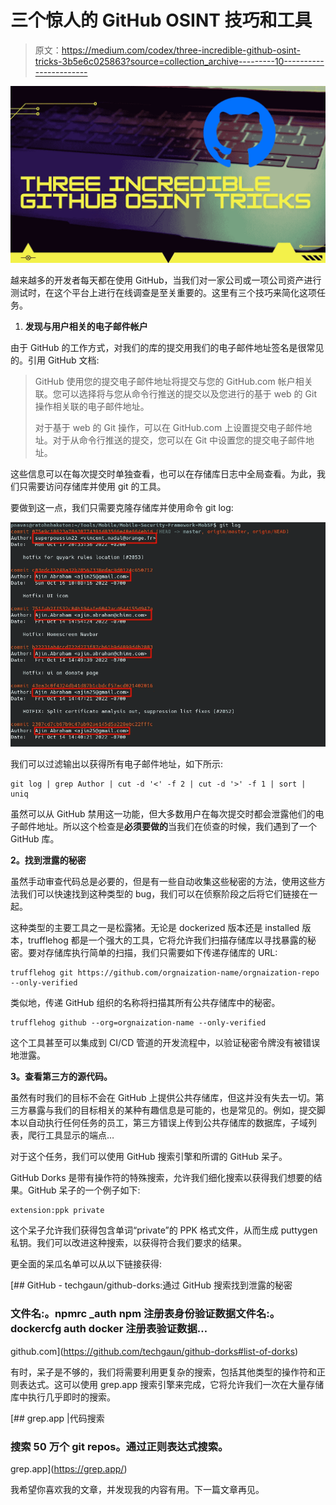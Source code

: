 # 三个惊人的 GitHub OSINT 技巧和工具

> 原文：<https://medium.com/codex/three-incredible-github-osint-tricks-3b5e6c025863?source=collection_archive---------10----------------------->

![](img/ef1fe6e68c40e48f76b7d46a2c488193.png)

越来越多的开发者每天都在使用 GitHub，当我们对一家公司或一项公司资产进行测试时，在这个平台上进行在线调查是至关重要的。这里有三个技巧来简化这项任务。

1.  **发现与用户相关的电子邮件帐户**

由于 GitHub 的工作方式，对我们的库的提交用我们的电子邮件地址签名是很常见的。引用 GitHub 文档:

> GitHub 使用您的提交电子邮件地址将提交与您的 GitHub.com 帐户相关联。您可以选择将与您从命令行推送的提交以及您进行的基于 web 的 Git 操作相关联的电子邮件地址。
> 
> 对于基于 web 的 Git 操作，可以在 GitHub.com 上设置提交电子邮件地址。对于从命令行推送的提交，您可以在 Git 中设置您的提交电子邮件地址。

这些信息可以在每次提交时单独查看，也可以在存储库日志中全局查看。为此，我们只需要访问存储库并使用 git 的工具。

要做到这一点，我们只需要克隆存储库并使用命令 git log:

![](img/0a752cf09ceca978f3f27264cba4db01.png)

我们可以过滤输出以获得所有电子邮件地址，如下所示:

```
git log | grep Author | cut -d '<' -f 2 | cut -d '>' -f 1 | sort | uniq
```

虽然可以从 GitHub 禁用这一功能，但大多数用户在每次提交时都会泄露他们的电子邮件地址。所以这个检查是**必须要做的**当我们在侦查的时候，我们遇到了一个 GitHub 库。

**2。找到泄露的秘密**

虽然手动审查代码总是必要的，但是有一些自动收集这些秘密的方法，使用这些方法我们可以快速找到这种类型的 bug，我们可以在侦察阶段之后将它们链接在一起。

这种类型的主要工具之一是松露猪。无论是 dockerized 版本还是 installed 版本，trufflehog 都是一个强大的工具，它将允许我们扫描存储库以寻找暴露的秘密。要对存储库执行简单的扫描，我们只需要如下传递存储库的 URL:

```
trufflehog git https://github.com/orgnaization-name/orgnaization-repo --only-verified
```

类似地，传递 GitHub 组织的名称将扫描其所有公共存储库中的秘密。

```
trufflehog github --org=orgnaization-name --only-verified
```

这个工具甚至可以集成到 CI/CD 管道的开发流程中，以验证秘密令牌没有被错误地泄露。

**3。查看第三方的源代码。**

虽然有时我们的目标不会在 GitHub 上提供公共存储库，但这并没有失去一切。第三方暴露与我们的目标相关的某种有趣信息是可能的，也是常见的。例如，提交脚本以自动执行任何任务的员工，第三方错误上传到公共存储库的数据库，子域列表，爬行工具显示的端点…

对于这个任务，我们可以使用 GitHub 搜索引擎和所谓的 GitHub 呆子。

GitHub Dorks 是带有操作符的特殊搜索，允许我们细化搜索以获得我们想要的结果。GitHub 呆子的一个例子如下:

```
extension:ppk private
```

这个呆子允许我们获得包含单词“private”的 PPK 格式文件，从而生成 puttygen 私钥。我们可以改进这种搜索，以获得符合我们要求的结果。

更全面的呆瓜名单可以从以下链接获得:

[](https://github.com/techgaun/github-dorks#list-of-dorks) [## GitHub - techgaun/github-dorks:通过 GitHub 搜索找到泄露的秘密

### 文件名:。npmrc _auth npm 注册表身份验证数据文件名:。dockercfg auth docker 注册表验证数据…

github.com](https://github.com/techgaun/github-dorks#list-of-dorks) 

有时，呆子是不够的，我们将需要利用更复杂的搜索，包括其他类型的操作符和正则表达式。这可以使用 grep.app 搜索引擎来完成，它将允许我们一次在大量存储库中执行几乎即时的搜索。

 [## grep.app |代码搜索

### 搜索 50 万个 git repos。通过正则表达式搜索。

grep.app](https://grep.app/) 

我希望你喜欢我的文章，并发现我的内容有用。下一篇文章再见。